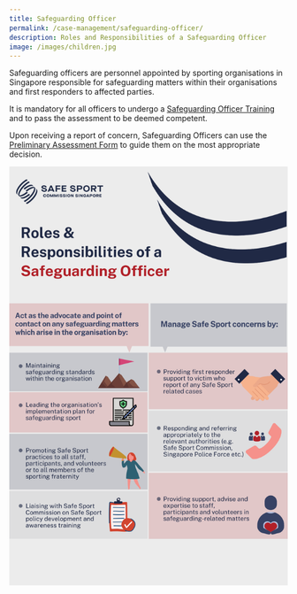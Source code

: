 ```yaml
---
title: Safeguarding Officer
permalink: /case-management/safeguarding-officer/
description: Roles and Responsibilities of a Safeguarding Officer
image: /images/children.jpg
---
```

Safeguarding officers are personnel appointed by sporting organisations in Singapore responsible for safeguarding matters within their organisations and first responders to affected parties.


It is mandatory for all officers to undergo a [Safeguarding Officer Training](https://www.safesport.sg/training-and-education/so-training) and to pass the assessment to be deemed competent. 



Upon receiving a report of concern, Safeguarding Officers can use the  [Preliminary Assessment Form](https://go.gov.sg/preliminaryassessment) to guide them on the most appropriate decision.

![Alt text for image on Isomer site](/images/Safeguarding%20roles_high_res.png)